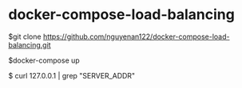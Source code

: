 # docker-compose-load-balancing

$git clone https://github.com/nguyenan122/docker-compose-load-balancing.git

$docker-compose up

$ curl 127.0.0.1 | grep "SERVER_ADDR"
